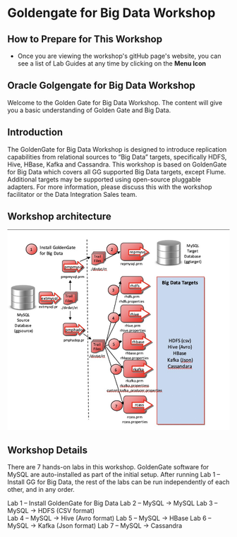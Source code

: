 # Goldengate for Big Data Workshop


## How to Prepare for This Workshop 

- Once you are viewing the workshop's gitHub page's website, you can see a list of Lab Guides at any time by clicking on the **Menu Icon**

## Oracle Golgengate for Big Data Workshop

Welcome to the Golden Gate for Big Data Workshop. The content will give you a basic understanding of Golden Gate and Big Data.

## Introduction

The GoldenGate for Big Data Workshop is designed to introduce replication capabilities from relational sources to “Big Data” targets, specifically HDFS, Hive, HBase, Kafka and Cassandra. This workshop is based on GoldenGate for Big Data which covers all GG supported Big Data targets, except Flume. Additional targets may be supported using open-source pluggable adapters. For more information, please discuss this with the workshop facilitator or the Data Integration Sales team.


## Workshop architecture

![](images/100/image110_1.png)


## Workshop Details

There are 7 hands-on labs in this workshop. GoldenGate software for MySQL are auto-installed as part of the initial setup. After running Lab 1 – Install GG for Big Data, the rest of the labs can be run independently of each other, and in any order.

Lab 1 – Install GoldenGate for Big Data 
Lab 2 – MySQL -> MySQL 
Lab 3  – MySQL -> HDFS (CSV format)  
Lab 4 – MySQL -> Hive (Avro format) 
Lab 5 – MySQL -> HBase
Lab 6 – MySQL -> Kafka (Json format) 
Lab 7 – MySQL -> Cassandra




